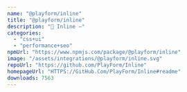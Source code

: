 ```yaml
---
name: "@playform/inline"
title: "@playform/inline"
description: "🦔 Inline —"
categories:
  - "css+ui"
  - "performance+seo"
npmUrl: "https://www.npmjs.com/package/@playform/inline"
image: "/assets/integrations/@playform/inline.svg"
repoUrl: "https://github.com/PlayForm/Inline"
homepageUrl: "HTTPS://GitHub.Com/PlayForm/Inline#readme"
downloads: 7563
---
```


